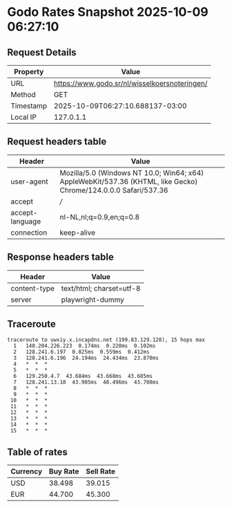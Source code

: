# Godo Rates Snapshot 2025-10-09 06:27:10
## Request Details

| Property | Value |
|----------|-------|
| URL | https://www.godo.sr/nl/wisselkoersnoteringen/ |
| Method | GET |
| Timestamp | 2025-10-09T06:27:10.688137-03:00 |
| Local IP | 127.0.1.1 |
    
## Request headers table

| Header | Value |
|--------|-------|
| user-agent | Mozilla/5.0 (Windows NT 10.0; Win64; x64) AppleWebKit/537.36 (KHTML, like Gecko) Chrome/124.0.0.0 Safari/537.36 |
| accept | */* |
| accept-language | nl-NL,nl;q=0.9,en;q=0.8 |
| connection | keep-alive |

    
## Response headers table
| Header | Value |
|--------|-------|
| content-type | text/html; charset=utf-8 |
| server | playwright-dummy |

## Traceroute 

```
traceroute to uwxiy.x.incapdns.net (199.83.129.128), 15 hops max
  1   140.204.226.223  0.174ms  0.220ms  0.102ms 
  2   128.241.6.197  0.825ms  0.559ms  0.412ms 
  3   128.241.6.196  24.194ms  24.434ms  23.870ms 
  4   *  *  * 
  5   *  *  * 
  6   129.250.4.7  43.684ms  43.668ms  43.685ms 
  7   128.241.13.18  43.905ms  48.496ms  43.708ms 
  8   *  *  * 
  9   *  *  * 
 10   *  *  * 
 11   *  *  * 
 12   *  *  * 
 13   *  *  * 
 14   *  *  * 
 15   *  *  * 

```


## Table of rates

| Currency | Buy Rate | Sell Rate |
|----------|----------|-----------|
| USD | 38.498 | 39.015 |
| EUR | 44.700 | 45.300 |

